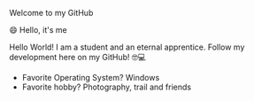 <!--
**JeffersonLuizCruz/JeffersonLuizCruz** is a ✨ _special_ ✨ repository because its `README.md` (this file) appears on your GitHub profile.

Here are some ideas to get you started:

- 🔭 I’m currently working on ...
- 🌱 I’m currently learning ...
- 👯 I’m looking to collaborate on ...
- 🤔 I’m looking for help with ...
- 💬 Ask me about ...
- 📫 How to reach me: ...
- 😄 Pronouns: ...
- ⚡ Fun fact: ..
-->



 Welcome to my GitHub

😄 Hello, it's me

Hello World!
I am a student and an eternal apprentice.
Follow my development here on my GitHub! 🤓💻


- Favorite Operating System? Windows
- Favorite hobby? Photography, trail and friends
